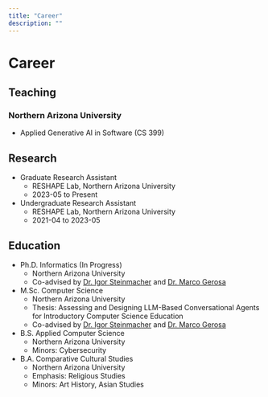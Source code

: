 ```yaml
---
title: "Career"
description: ""
---
```


# Career

## Teaching

### Northern Arizona University

- Applied Generative AI in Software (CS 399)

## Research

- Graduate Research Assistant
  - RESHAPE Lab, Northern Arizona University
  - 2023-05 to Present
- Undergraduate Research Assistant
  - RESHAPE Lab, Northern Arizona University
  - 2021-04 to 2023-05

## Education

- Ph.D. Informatics (In Progress)
  - Northern Arizona University
  - Co-advised by [Dr. Igor Steinmacher](https://www.igor.pro.br) and [Dr. Marco Gerosa](https://www.ime.usp.br/~gerosa/)
- M.Sc. Computer Science
  - Northern Arizona University
  - Thesis: Assessing and Designing LLM-Based Conversational Agents for Introductory Computer Science Education
  - Co-advised by [Dr. Igor Steinmacher](https://www.igor.pro.br) and [Dr. Marco Gerosa](https://www.ime.usp.br/~gerosa/)
- B.S. Applied Computer Science
  - Northern Arizona University
  - Minors: Cybersecurity
- B.A. Comparative Cultural Studies
  - Northern Arizona University
  - Emphasis: Religious Studies
  - Minors: Art History, Asian Studies
